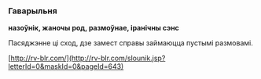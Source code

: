 ### Гаварыльня
**назоўнік, жаночы род, размоўнае, іранічны сэнс**

Пасяджэнне ці сход, дзе замест справы займаюцца пустымі размовамі.

<a rel="author">[http://rv-blr.com/](http://rv-blr.com/slounik.jsp?letterId=0&maskId=0&pageId=643)</a>
